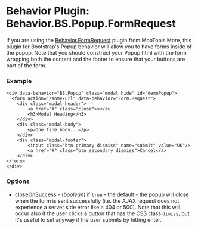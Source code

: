 Behavior Plugin: Behavior.BS.Popup.FormRequest
===================================

If you are using the [Behavior.FormRequest](http://mootools.net/docs/more/Forms/Form.Request) plugin from MooTools More, this plugin for Bootstrap's Popup behavior will allow you to have forms inside of the popup. Note that you should construct your Popup html with the form wrapping both the content and the footer to ensure that your buttons are part of the form.

### Example

	<div data-behavior="BS.Popup" class="modal hide" id="demoPopup">
	  <form action="/some/url" data-behavior="Form.Request">
  		<div class="modal-header">
  			<a href="#" class="close">×</a>
  			<h3>Modal Heading</h3>
  		</div>
  		<div class="modal-body">
  			<p>One fine body...</p>
  		</div>
  		<div class="modal-footer">
  			<input class="btn primary dismiss" name="submit" value="OK"/>
  			<a href="#" class="btn secondary dismiss">Cancel</a>
  		</div>
  	</form>
	</div>

### Options

* closeOnSuccess - (*boolean*) if `true` - the default - the popup will close when the form is sent successfully (i.e. the AJAX request does not experience a server side error like a 404 or 500). Note that this will occur also if the user clicks a button that has the CSS class `dimiss`, but it's useful to set anyway if the user submits by hitting enter.